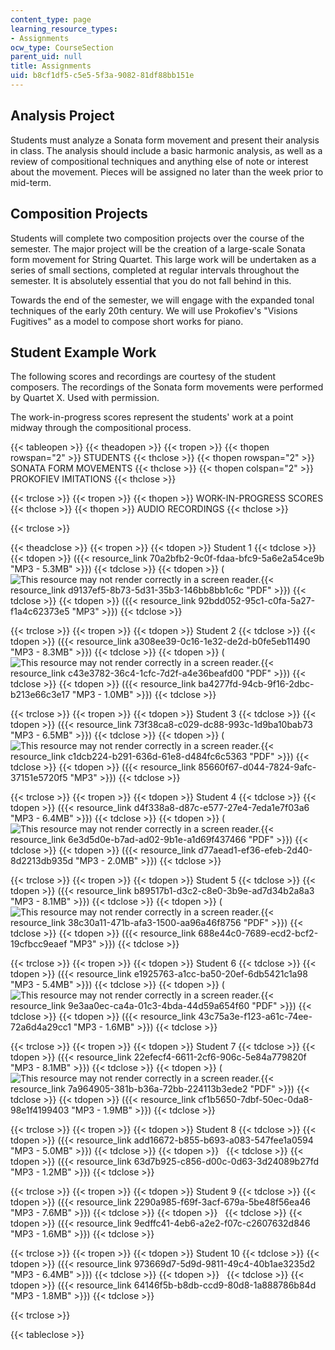 ```yaml
---
content_type: page
learning_resource_types:
- Assignments
ocw_type: CourseSection
parent_uid: null
title: Assignments
uid: b8cf1df5-c5e5-5f3a-9082-81df88bb151e
---
```


Analysis Project
----------------

Students must analyze a Sonata form movement and present their analysis in class. The analysis should include a basic harmonic analysis, as well as a review of compositional techniques and anything else of note or interest about the movement. Pieces will be assigned no later than the week prior to mid-term.

Composition Projects
--------------------

Students will complete two composition projects over the course of the semester. The major project will be the creation of a large-scale Sonata form movement for String Quartet. This large work will be undertaken as a series of small sections, completed at regular intervals throughout the semester. It is absolutely essential that you do not fall behind in this.

Towards the end of the semester, we will engage with the expanded tonal techniques of the early 20th century. We will use Prokofiev's "Visions Fugitives" as a model to compose short works for piano.

Student Example Work
--------------------

The following scores and recordings are courtesy of the student composers. The recordings of the Sonata form movements were performed by Quartet X. Used with permission.

The work-in-progress scores represent the students' work at a point midway through the compositional process.

{{< tableopen >}}
{{< theadopen >}}
{{< tropen >}}
{{< thopen rowspan="2" >}}
STUDENTS
{{< thclose >}}
{{< thopen rowspan="2" >}}
SONATA FORM MOVEMENTS
{{< thclose >}}
{{< thopen colspan="2" >}}
PROKOFIEV IMITATIONS
{{< thclose >}}

{{< trclose >}}
{{< tropen >}}
{{< thopen >}}
WORK-IN-PROGRESS SCORES
{{< thclose >}}
{{< thopen >}}
AUDIO RECORDINGS
{{< thclose >}}

{{< trclose >}}

{{< theadclose >}}
{{< tropen >}}
{{< tdopen >}}
Student 1
{{< tdclose >}}
{{< tdopen >}}
({{< resource_link 70a2bfb2-9c0f-fdaa-bfc9-5a6e2a54ce9b "MP3 - 5.3MB" >}})
{{< tdclose >}}
{{< tdopen >}}
(![This resource may not render correctly in a screen reader.](/images/inacessible.gif){{< resource_link d9137ef5-8b73-5d31-35b3-146bb8bb1c6c "PDF" >}})
{{< tdclose >}}
{{< tdopen >}}
({{< resource_link 92bdd052-95c1-c0fa-5a27-f1a4c62373e5 "MP3" >}})
{{< tdclose >}}

{{< trclose >}}
{{< tropen >}}
{{< tdopen >}}
Student 2
{{< tdclose >}}
{{< tdopen >}}
({{< resource_link a308ee39-0c16-1e32-de2d-b0fe5eb11490 "MP3 - 8.3MB" >}})
{{< tdclose >}}
{{< tdopen >}}
(![This resource may not render correctly in a screen reader.](/images/inacessible.gif){{< resource_link c43e3782-36c4-1cfc-7d2f-a4e36beafd00 "PDF" >}})
{{< tdclose >}}
{{< tdopen >}}
({{< resource_link ba4277fd-94cb-9f16-2dbc-b213e66c3e17 "MP3 - 1.0MB" >}})
{{< tdclose >}}

{{< trclose >}}
{{< tropen >}}
{{< tdopen >}}
Student 3
{{< tdclose >}}
{{< tdopen >}}
({{< resource_link 73f38ca8-c029-dc88-993c-1d9ba10bab73 "MP3 - 6.5MB" >}})
{{< tdclose >}}
{{< tdopen >}}
(![This resource may not render correctly in a screen reader.](/images/inacessible.gif){{< resource_link c1dcb224-b291-636d-61e8-d484fc6c5363 "PDF" >}})
{{< tdclose >}}
{{< tdopen >}}
({{< resource_link 85660f67-d044-7824-9afc-37151e5720f5 "MP3" >}})
{{< tdclose >}}

{{< trclose >}}
{{< tropen >}}
{{< tdopen >}}
Student 4
{{< tdclose >}}
{{< tdopen >}}
({{< resource_link d4f338a8-d87c-e577-27e4-7eda1e7f03a6 "MP3 - 6.4MB" >}})
{{< tdclose >}}
{{< tdopen >}}
(![This resource may not render correctly in a screen reader.](/images/inacessible.gif){{< resource_link 6e3d5d0e-b7ad-ad02-9b1e-a1d69f437466 "PDF" >}})
{{< tdclose >}}
{{< tdopen >}}
({{< resource_link d77aead1-ef36-efeb-2d40-8d2213db935d "MP3 - 2.0MB" >}})
{{< tdclose >}}

{{< trclose >}}
{{< tropen >}}
{{< tdopen >}}
Student 5
{{< tdclose >}}
{{< tdopen >}}
({{< resource_link b89517b1-d3c2-c8e0-3b9e-ad7d34b2a8a3 "MP3 - 8.1MB" >}})
{{< tdclose >}}
{{< tdopen >}}
(![This resource may not render correctly in a screen reader.](/images/inacessible.gif){{< resource_link 38c30a11-471b-afa3-1500-aa96a46f8756 "PDF" >}})
{{< tdclose >}}
{{< tdopen >}}
({{< resource_link 688e44c0-7689-ecd2-bcf2-19cfbcc9eaef "MP3" >}})
{{< tdclose >}}

{{< trclose >}}
{{< tropen >}}
{{< tdopen >}}
Student 6
{{< tdclose >}}
{{< tdopen >}}
({{< resource_link e1925763-a1cc-ba50-20ef-6db5421c1a98 "MP3 - 5.4MB" >}})
{{< tdclose >}}
{{< tdopen >}}
(![This resource may not render correctly in a screen reader.](/images/inacessible.gif){{< resource_link 9e3aa0ec-ca4a-01c3-4bda-44d59a654f60 "PDF" >}})
{{< tdclose >}}
{{< tdopen >}}
({{< resource_link 43c75a3e-f123-a61c-74ee-72a6d4a29cc1 "MP3 - 1.6MB" >}})
{{< tdclose >}}

{{< trclose >}}
{{< tropen >}}
{{< tdopen >}}
Student 7
{{< tdclose >}}
{{< tdopen >}}
({{< resource_link 22efecf4-6611-2cf6-906c-5e84a779820f "MP3 - 8.1MB" >}})
{{< tdclose >}}
{{< tdopen >}}
(![This resource may not render correctly in a screen reader.](/images/inacessible.gif){{< resource_link 7a964905-381b-b36a-72bb-224113b3ede2 "PDF" >}})
{{< tdclose >}}
{{< tdopen >}}
({{< resource_link cf1b5650-7dbf-50ec-0da8-98e1f4199403 "MP3 - 1.9MB" >}})
{{< tdclose >}}

{{< trclose >}}
{{< tropen >}}
{{< tdopen >}}
Student 8
{{< tdclose >}}
{{< tdopen >}}
({{< resource_link add16672-b855-b693-a083-547fee1a0594 "MP3 - 5.0MB" >}})
{{< tdclose >}}
{{< tdopen >}}
 
{{< tdclose >}}
{{< tdopen >}}
({{< resource_link 63d7b925-c856-d00c-0d63-3d24089b27fd "MP3 - 1.2MB" >}})
{{< tdclose >}}

{{< trclose >}}
{{< tropen >}}
{{< tdopen >}}
Student 9
{{< tdclose >}}
{{< tdopen >}}
({{< resource_link 2290a985-f69f-3acf-679a-5be48f56ea46 "MP3 - 7.6MB" >}})
{{< tdclose >}}
{{< tdopen >}}
 
{{< tdclose >}}
{{< tdopen >}}
({{< resource_link 9edffc41-4eb6-a2e2-f07c-c2607632d846 "MP3 - 1.6MB" >}})
{{< tdclose >}}

{{< trclose >}}
{{< tropen >}}
{{< tdopen >}}
Student 10
{{< tdclose >}}
{{< tdopen >}}
({{< resource_link 973669d7-5d9d-9811-49c4-40b1ae3235d2 "MP3 - 6.4MB" >}})
{{< tdclose >}}
{{< tdopen >}}
 
{{< tdclose >}}
{{< tdopen >}}
({{< resource_link 64146f5b-b8db-ccd9-80d8-1a888786b84d "MP3 - 1.8MB" >}})
{{< tdclose >}}

{{< trclose >}}

{{< tableclose >}}
